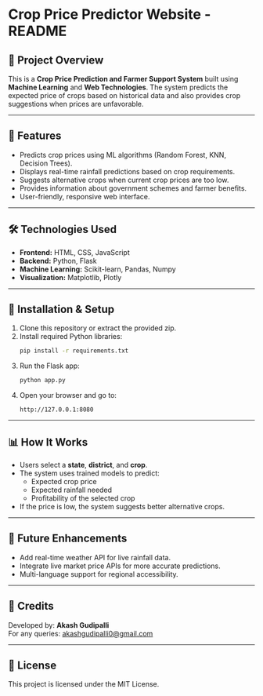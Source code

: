 # Crop Price Predictor Website - README

## 📄 Project Overview
This is a **Crop Price Prediction and Farmer Support System** built using **Machine Learning** and **Web Technologies**. The system predicts the expected price of crops based on historical data and also provides crop suggestions when prices are unfavorable.

---

## 🚀 Features
- Predicts crop prices using ML algorithms (Random Forest, KNN, Decision Trees).
- Displays real-time rainfall predictions based on crop requirements.
- Suggests alternative crops when current crop prices are too low.
- Provides information about government schemes and farmer benefits.
- User-friendly, responsive web interface.

---

## 🛠 Technologies Used
- **Frontend:** HTML, CSS, JavaScript
- **Backend:** Python, Flask
- **Machine Learning:** Scikit-learn, Pandas, Numpy
- **Visualization:** Matplotlib, Plotly

---

## 💾 Installation & Setup
1. Clone this repository or extract the provided zip.
2. Install required Python libraries:
   ```bash
   pip install -r requirements.txt
   ```
3. Run the Flask app:
   ```bash
   python app.py
   ```
4. Open your browser and go to:
   ```
   http://127.0.0.1:8080
   ```

---

## 📊 How It Works
- Users select a **state**, **district**, and **crop**.
- The system uses trained models to predict:
  - Expected crop price
  - Expected rainfall needed
  - Profitability of the selected crop
- If the price is low, the system suggests better alternative crops.

---

## 🌾 Future Enhancements
- Add real-time weather API for live rainfall data.
- Integrate live market price APIs for more accurate predictions.
- Multi-language support for regional accessibility.

---

## 🙏 Credits
Developed by: **Akash Gudipalli**  
For any queries: akashgudipalli0@gmail.com

---

## 📌 License
This project is licensed under the MIT License.
